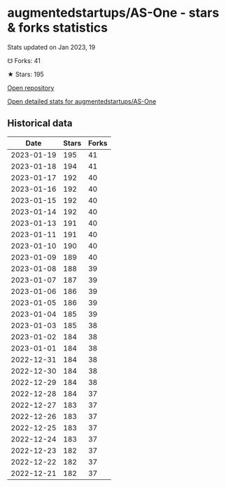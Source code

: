 # augmentedstartups/AS-One - stars & forks statistics

Stats updated on Jan 2023, 19

☋ Forks: 41

★ Stars: 195

[Open repository](https://github.com/augmentedstartups/AS-One)

[Open detailed stats for augmentedstartups/AS-One](https://reviewgithub.com/rep/augmentedstartups/AS-One)

## Historical data
| Date | Stars | Forks |
|------|-------|-------|
| 2023-01-19 | 195 | 41 | 
| 2023-01-18 | 194 | 41 | 
| 2023-01-17 | 192 | 40 | 
| 2023-01-16 | 192 | 40 | 
| 2023-01-15 | 192 | 40 | 
| 2023-01-14 | 192 | 40 | 
| 2023-01-13 | 191 | 40 | 
| 2023-01-11 | 191 | 40 | 
| 2023-01-10 | 190 | 40 | 
| 2023-01-09 | 189 | 40 | 
| 2023-01-08 | 188 | 39 | 
| 2023-01-07 | 187 | 39 | 
| 2023-01-06 | 186 | 39 | 
| 2023-01-05 | 186 | 39 | 
| 2023-01-04 | 185 | 39 | 
| 2023-01-03 | 185 | 38 | 
| 2023-01-02 | 184 | 38 | 
| 2023-01-01 | 184 | 38 | 
| 2022-12-31 | 184 | 38 | 
| 2022-12-30 | 184 | 38 | 
| 2022-12-29 | 184 | 38 | 
| 2022-12-28 | 184 | 37 | 
| 2022-12-27 | 183 | 37 | 
| 2022-12-26 | 183 | 37 | 
| 2022-12-25 | 183 | 37 | 
| 2022-12-24 | 183 | 37 | 
| 2022-12-23 | 182 | 37 | 
| 2022-12-22 | 182 | 37 | 
| 2022-12-21 | 182 | 37 | 

